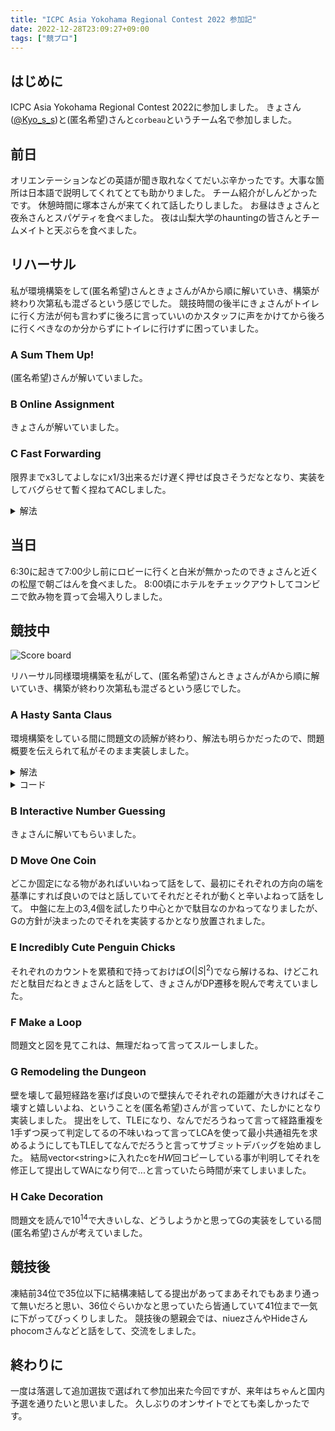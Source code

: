 ```yaml
---
title: "ICPC Asia Yokohama Regional Contest 2022 参加記"
date: 2022-12-28T23:09:27+09:00
tags: ["競プロ"]
---
```

## はじめに

ICPC Asia Yokohama Regional Contest 2022に参加しました。
きょさん([@Kyo_s_s](https://twitter.com/Kyo_s_s))と(匿名希望)さんと`corbeau`というチーム名で参加しました。

## 前日

オリエンテーションなどの英語が聞き取れなくてだいぶ辛かったです。大事な箇所は日本語で説明してくれてとても助かりました。
チーム紹介がしんどかったです。
休憩時間に塚本さんが来てくれて話したりしました。
お昼はきょさんと夜糸さんとスパゲティを食べました。
夜は山梨大学のhauntingの皆さんとチームメイトと天ぷらを食べました。

## リハーサル

私が環境構築をして(匿名希望)さんときょさんがAから順に解いていき、構築が終わり次第私も混ざるという感じでした。
競技時間の後半にきょさんがトイレに行く方法が何も言わずに後ろに言っていいのかスタッフに声をかけてから後ろに行くべきなのか分からずにトイレに行けずに困っていました。

### A Sum Them Up!

(匿名希望)さんが解いていました。

### B Online Assignment

きょさんが解いていました。

### C Fast Forwarding

限界までx3してよしなにx1/3出来るだけ遅く押せば良さそうだなとなり、実装をしてバグらせて暫く捏ねてACしました。

<details><summary>解法</summary>
x1/3を押し続けてt秒までに等倍に戻ってこれるか判定をしながらx3を押し続け、x1/3を押す必要が無ければ極力押さないようにしてシミュレーションします。
</details>

## 当日

6:30に起きて7:00少し前にロビーに行くと白米が無かったのできょさんと近くの松屋で朝ごはんを食べました。
8:00頃にホテルをチェックアウトしてコンビニで飲み物を買って会場入りしました。

## 競技中

![Score board](scoreboard.jpg)

リハーサル同様環境構築を私がして、(匿名希望)さんときょさんがAから順に解いていき、構築が終わり次第私も混ざるという感じでした。

### A Hasty Santa Claus

環境構築をしている間に問題文の読解が終わり、解法も明らかだったので、問題概要を伝えられて私がそのまま実装しました。

<details><summary>解法</summary>
1日から順に配れる人に期間末尾が早い順に貪欲に配っていきます。
</details>

<details><summary>コード</summary>

```cpp
#include <bits/stdc++.h>

using namespace std;
using i64 = int64_t;
using ll = int64_t;

int main() {
  int n, k;
  cin >> n >> k;
  vector<pair<pair<i64, i64>, i64>> d(n);
  for (i64 i = 0; i < n; i++) {
    cin >> d[i].first.second >> d[i].first.first;
    d[i].second = i;
  }
  sort(d.begin(), d.end());
  vector<i64> ans(n, -1);
  for (i64 i = 1; i <= 31; i++) {
    i64 cnt = 0;
    for (auto [d, ind] : d) {
      if (ans[ind] == -1 && cnt < k && d.second <= i) {
        cnt++;
        ans[ind] = i;
      }
    }
  }
  for (i64 i : ans) {
    cout << i << endl;
  }
}
```

</details>

### B Interactive Number Guessing

きょさんに解いてもらいました。

### D Move One Coin

どこか固定になる物があればいいねって話をして、最初にそれぞれの方向の端を基準にすれば良いのではと話していてそれだとそれが動くと辛いよねって話をして。
中盤に左上の3,4個を試したり中心とかで駄目なのかねってなりましたが、Gの方針が決まったのでそれを実装するかとなり放置されました。

### E Incredibly Cute Penguin Chicks

それぞれのカウントを累積和で持っておけば$O(|S|^2)$でなら解けるね、けどこれだと駄目だねときょさんと話をして、きょさんがDP遷移を睨んで考えていました。

### F Make a Loop

問題文と図を見てこれは、無理だねって言ってスルーしました。

### G Remodeling the Dungeon

壁を壊して最短経路を塞げば良いので壁挟んでそれぞれの距離が大きければそこ壊すと嬉しいよね、ということを(匿名希望)さんが言っていて、たしかにとなり実装しました。
提出をして、TLEになり、なんでだろうねって言って経路重複を1手ずつ戻って判定してるの不味いねって言ってLCAを使って最小共通祖先を求めるようにしてもTLEしてなんでだろうと言ってサブミットデバッグを始めました。
結局vector\<string\>に入れたcを$HW$回コピーしている事が判明してそれを修正して提出してWAになり何で...と言っていたら時間が来てしまいました。

### H Cake Decoration

問題文を読んで$10^14$で大きいしな、どうしようかと思ってGの実装をしている間(匿名希望)さんが考えていました。

## 競技後

凍結前34位で35位以下に結構凍結してる提出があってまあそれでもあまり通って無いだろと思い、36位ぐらいかなと思っていたら皆通していて41位まで一気に下がってびっくりしました。
競技後の懇親会では、niuezさんやHideさんphocomさんなどと話をして、交流をしました。

## 終わりに

一度は落選して追加選抜で選ばれて参加出来た今回ですが、来年はちゃんと国内予選を通りたいと思いました。
久しぶりのオンサイトでとても楽しかったです。
